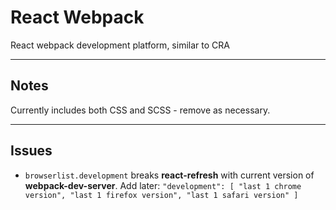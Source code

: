 # React Webpack

React webpack development platform, similar to CRA

---

## Notes

Currently includes both CSS and SCSS - remove as necessary.

---

## Issues

- `browserlist.development` breaks **react-refresh** with current version of **webpack-dev-server**. Add later: `"development": [ "last 1 chrome version", "last 1 firefox version", "last 1 safari version" ]`